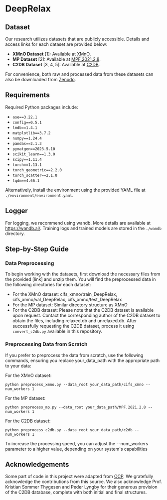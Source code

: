 # DeepRelax

## Dataset
Our research utilizes datasets that are publicly accessible. Details and access links for each dataset are provided below:
- **XMnO Dataset** [1]: Available at [XMnO](https://zenodo.org/records/8081655).
- **MP Dataset** [2]: Available at [MPF.2021.2.8](https://figshare.com/articles/dataset/MPF_2021_2_8/19470599).
- **C2DB Dataset** [3, 4, 5]: Available at [C2DB](https://cmr.fysik.dtu.dk/c2db/c2db.html).

For convenience, both raw and processed data from these datasets can also be downloaded from [Zenodo](https://zenodo.org/records/10899768). 

## Requirements
Required Python packages include:  
- `ase==3.22.1`
- `config==0.5.1`
- `lmdb==1.4.1`
- `matplotlib==3.7.2`
- `numpy==1.24.4`
- `pandas==2.1.3`
- `pymatgen==2023.5.10`
- `scikit_learn==1.3.0`
- `scipy==1.11.4`
- `torch==1.13.1`
- `torch_geometric==2.2.0`
- `torch_scatter==2.1.0`
- `tqdm==4.66.1`

Alternatively, install the environment using the provided YAML file at `./environment/environment.yaml`.

## Logger
For logging, we recommend using wandb. More details are available at https://wandb.ai/. Training logs and trained models are stored in the `./wandb` directory.

## Step-by-Step Guide

### Data Preprocessing
To begin working with the datasets, first download the necessary files from the provided [link] and unzip them. You will find the preprocessed data in the following directories for each dataset:

- For the XMnO dataset: cifs_xmno/train_DeepRelax, cifs_xmno/val_DeepRelax, cifs_xmno/test_DeepRelax
- For the MP dataset: Similar directory structure as XMnO
- For the C2DB dataset: Please note that the C2DB dataset is available upon request. Contact the corresponding author of the C2DB dataset to obtain the files, including relaxed.db and unrelaxed.db. After successfully requesting the C2DB dataset, process it using `convert_c2db.py` available in this repository.

### Preprocessing Data from Scratch
If you prefer to preprocess the data from scratch, use the following commands, ensuring you replace your_data_path with the appropriate path to your data:

For the XMnO dataset:

`python preprocess_xmno.py --data_root your_data_path/cifs_xmno --num_workers 1`

For the MP dataset:

`python preprocess_mp.py --data_root your_data_path/MPF.2021.2.8 --num_workers 1`

For the C2DB dataset:

`python preprocess_c2db.py --data_root your_data_path/c2db --num_workers 1`

To increase the processing speed, you can adjust the --num_workers parameter to a higher value, depending on your system's capabilities

## Acknowledgements
Some part of code in this project were adapted from [OCP](https://github.com/Open-Catalyst-Project/ocp). We gratefully acknowledge the contributions from this source. We also acknowledge Prof. Kristian Sommer Thygesen and Peder Lyngby for their generous provision of the C2DB database, complete with both initial and final structures. 
